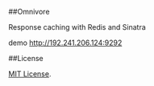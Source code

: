 ##Omnivore

Response caching with Redis and Sinatra

demo http://192.241.206.124:9292

##License

[MIT License](http://www.opensource.org/licenses/MIT).